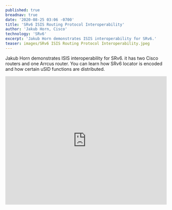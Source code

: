 ```yaml
---
published: true
breadnav: true
date: '2020-08-25 03:06 -0700'
title: 'SRv6 ISIS Routing Protocol Interoperability'
author: 'Jakub Horn, Cisco'
technology: 'SRv6'
excerpt: 'Jakub Horn demonstrates ISIS interoperability for SRv6.'
teaser: images/SRv6 ISIS Routing Protocol Interoperability.jpeg
---    
```

Jakub Horn demonstrates ISIS interoperability for SRv6. it has two Cisco routers and one Arrcus router. You can learn how SRv6 locator is encoded and how certain uSID functions are distributed.

<iframe width="100%" height="400px" src="https://www.youtube.com/embed/IQWis2rKUsw" frameborder="0" allowfullscreen></iframe>
